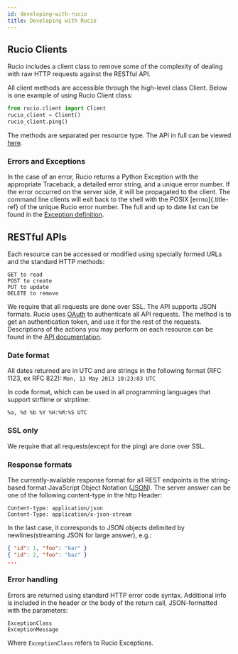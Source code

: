 ```yaml
---
id: developing-with-rucio
title: Developing with Rucio
---
```


## Rucio Clients

Rucio includes a client class to remove some of the complexity of
dealing with raw HTTP requests against the RESTful API.

All client methods are accessible through the high-level class Client.
Below is one example of using Rucio Client class:

```python
from rucio.client import Client
rucio_client = Client()
rucio_client.ping()
```


The methods are separated per resource type. The API in full can be viewed
[here](rucio_client_api.md).

### Errors and Exceptions

In the case of an error, Rucio returns a Python Exception with the
appropriate Traceback, a detailed error string, and a unique error
number. If the error occurred on the server side, it will be propagated
to the client. The command line clients will exit back to the shell with
the POSIX [errno]{.title-ref} of the unique Rucio error number. The full
and up to date list can be found in the [Exception definition](https://github.com/rucio/rucio/blob/master/lib/rucio/common/exception.py).


## RESTful APIs

Each resource can be accessed or modified using specially formed URLs and the standard HTTP methods:
```
GET to read
POST to create
PUT to update
DELETE to remove
```

We require that all requests are done over SSL. The API supports JSON formats. Rucio uses [OAuth](http://oauth.net/)
to authenticate all API requests. The method is to get an authentication token, and use it for the rest of
the requests. Descriptions of the actions you may perform on each resource can be found in the
[API documentation](rucio_rest_api.md).

### Date format

All dates returned are in UTC and are strings in the following format (RFC 1123, ex RFC 822):
`Mon, 13 May 2013 10:23:03 UTC`

In code format, which can be used in all programming languages that support strftime or strptime:
```
%a, %d %b %Y %H:%M:%S UTC
```

### SSL only

We require that all requests(except for the ping) are done over SSL.

### Response formats

The currently-available response format for all REST endpoints is the string-based format JavaScript Object Notation
([JSON](http://www.json.org/)).
The server answer can be one of the following content-type in the http Header:

```
Content-type: application/json
Content-Type: application/x-json-stream
```

In the last case, it corresponds to JSON objects delimited by newlines(streaming JSON for large answer), e.g.:

```json
{ "id": 1, "foo": "bar" }
{ "id": 2, "foo": "baz" }
...
```

### Error handling

Errors are returned using standard HTTP error code syntax.
Additional info is included in the header or the body of the return call, JSON-formatted with the parameters:

```
ExceptionClass
ExceptionMessage
```

Where `ExceptionClass` refers to Rucio Exceptions.
